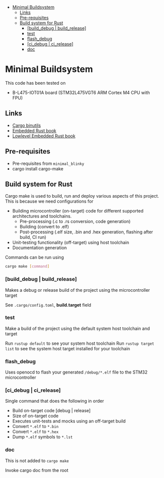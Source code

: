 - [Minimal Buildsystem](#minimal-buildsystem)
  - [Links](#links)
  - [Pre-requisites](#pre-requisites)
  - [Build system for Rust](#build-system-for-rust)
    - [\[build\_debug | build\_release\]](#build_debug--build_release)
    - [test](#test)
    - [flash\_debug](#flash_debug)
    - [\[ci\_debug | ci\_release\]](#ci_debug--ci_release)
    - [doc](#doc)

# Minimal Buildsystem

This code has been tested on

- B-L475-IOT01A board (STM32L475VGT6 ARM Cortex M4 CPU with FPU)

## Links

- [Cargo binutils](https://github.com/rust-embedded/cargo-binutils)
- [Embedded Rust book](https://doc.rust-lang.org/stable/embedded-book/)
- [Lowlevel Embedded Rust book](https://docs.rust-embedded.org/embedonomicon/)

## Pre-requisites

- Pre-requisites from `minimal_blinky`
- cargo install cargo-make

## Build system for Rust

Cargo make is used to build, run and deploy various aspects of this project.
This is because we need configurations for

- Building microcontroller (on-target) code for different supported architectures and toolchains.
  - Pre-processing (.c to .rs conversion, code generation)
  - Building (convert to .elf)
  - Post-processing (.elf size, .bin and .hex generation, flashing after build, CI run)
- Unit-testing functionality (off-target) using host toolchain
- Documentation generation

Commands can be run using 

```bash
cargo make [command]
```

### [build_debug | build_release]

Makes a debug or release build of the project using the microcontroller target

See `.cargo/config.toml`, **build.target** field

### test

Make a build of the project using the default system host toolchain and target

Run `rustup default` to see your system host toolchain
Run `rustup target list` to see the system host target installed for your toolchain

### flash_debug

Uses openocd to flash your generated `/debug/*.elf` file to the STM32 microcontroller

### [ci_debug | ci_release]

Single command that does the following in order

- Build on-target code [debug | release]
- Size of on-target code
- Executes unit-tests and mocks using an off-target build
- Convert `*.elf` to `*.bin`
- Convert `*.elf` to `*.hex`
- Dump `*.elf` symbols to `*.lst`

### doc

This is not added to `cargo make`

Invoke cargo doc from the root
